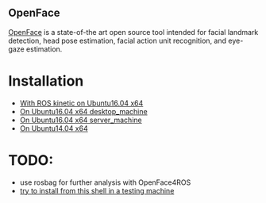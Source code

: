 OpenFace
---

[OpenFace](https://github.com/TadasBaltrusaitis/OpenFace) is a state-of-the art
open source tool intended for facial landmark detection, head pose estimation,
facial action unit recognition, and eye-gaze estimation.


# Installation
* [With ROS kinetic on Ubuntu16.04 x64](https://github.com/mxochicale/openface/blob/master/installation/INSTALLATION_ROSKINETIC_Ubuntu16.04_desktop_machine.md)
* [On Ubuntu16.04 x64 desktop_machine](https://github.com/mxochicale/openface/blob/master/installation/INSTALLATION_Ubuntu16.04_desktop_machine.md)  
* [On Ubuntu16.04 x64 server_machine](https://github.com/mxochicale/openface/blob/master/installation/INSTALLATION_Ubuntu16.04_server_machine.md)
* [On Ubuntu14.04 x64](https://github.com/mxochicale/openface/blob/master/installation/INSTALLATION_Ubuntu14.04.md)  


# TODO:
* use rosbag for further analysis with OpenFace4ROS
* [try to install from this shell in a testing machine](https://github.com/TadasBaltrusaitis/OpenFace/blob/master/install.sh)
